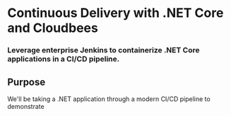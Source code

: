 # Continuous Delivery with .NET Core and Cloudbees

### Leverage enterprise Jenkins to containerize .NET Core applications in a CI/CD pipeline.

## Purpose

We'll be taking a .NET application through a modern CI/CD pipeline to demonstrate 

